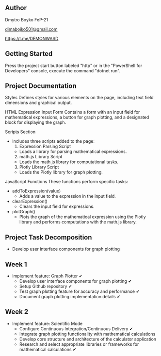 ## Author
Dmytro Boyko FeP-21

dimabojko501@gmail.com

https://t.me/DEMONWASD

## Getting Started
Press the project start button labeled "http" or in the "PowerShell for Developers" console, execute the command "dotnet run".
## Project Documentation
 Styles
Defines styles for various elements on the page, including text field dimensions and graphical output.

 HTML Expression Input Form
Contains a form with an input field for mathematical expressions, a button for graph plotting, and a designated block for displaying the graph.

 Scripts Section
- Includes three scripts added to the page:
  1. Expression Parsing Script
    - Loads a library for parsing mathematical expressions.
  2. math.js Library Script
    - Loads the math.js library for computational tasks.
  3. Plotly Library Script
    - Loads the Plotly library for graph plotting.


 JavaScript Functions
These functions perform specific tasks:

- addToExpression(value)
  - Adds a value to the expression in the input field.
- clearExpression()
  - Clears the input field for expressions.
- plotGraph()
  - Plots the graph of the mathematical expression using the Plotly library and performs computations with the math.js library.
  

## Project Task Decomposition
- Develop user interface components for graph plotting 
## Week 1
- Implement feature: Graph Plotter ✔
  - Develop user interface components for graph plotting ✔
  - Setup Github repository ✔
  - Test graph plotting feature for accuracy and performance ✔
  - Document graph plotting implementation details ✔

 ## Week 2
- Implement feature: Scientific Mode
  - Configure Continuous Integration/Continuous Delivery ✔
  - Integrate graph plotting functionality with mathematical calculations
  - Develop core structure and architecture of the calculator application
  - Research and select appropriate libraries or frameworks for mathematical calculations ✔

